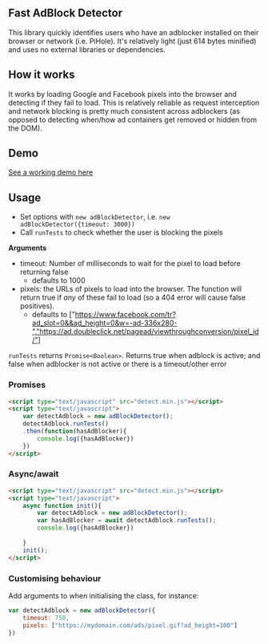 ## Fast AdBlock Detector

This library quickly identifies users who have an adblocker installed on their browser or network (i.e. PiHole). It's relatively light (just 614 bytes minified) and uses no external libraries or dependencies.

## How it works

It works by loading Google and Facebook pixels into the browser and detecting if they fail to load. This is relatively reliable as request interception and network blocking is pretty much consistent across adblockers (as opposed to detecting when/how ad containers get removed or hidden from the DOM).

## Demo

[See a working demo here](https://kiwialec.github.io/fast-adblock-detector/demo.html)

## Usage

- Set options with `new adBlockDetector`, i.e. `new adBlockDetector({timeout: 3000})`
- Call `runTests` to check whether the user is blocking the pixels

**Arguments**

- timeout: Number of milliseconds to wait for the pixel to load before returning false 
  - defaults to 1000
- pixels: the URLs of pixels to load into the browser. The function will return true if _any_ of these fail to load (so a 404 error will cause false positives).
  - defaults to ["https://www.facebook.com/tr?ad_slot=0&&ad_height=0&w=-ad-336x280-","https://ad.doubleclick.net/pagead/viewthroughconversion/pixel_id/"]

`runTests` returns `Promise<Boolean>`. Returns true when adblock is active; and false when adblocker is not active or there is a timeout/other error

### Promises 

```html
<script type="text/javascript" src="detect.min.js"></script>
<script type="text/javascript">
    var detectAdblock = new adBlockDetector();
    detectAdblock.runTests()
    .then(function(hasAdBlocker){
        console.log({hasAdBlocker})
    })
</script>
```

### Async/await 

```html
<script type="text/javascript" src="detect.min.js"></script>
<script type="text/javascript">
    async function init(){
        var detectAdblock = new adBlockDetector();
        var hasAdBlocker = await detectAdblock.runTests();
        console.log({hasAdBlocker})
        
    }
    init();
</script>
```

### Customising behaviour

Add arguments to when initialising the class, for instance:
```javascript
var detectAdblock = new adBlockDetector({
    timeout: 750,
    pixels: ["https://mydomain.com/ads/pixel.gif?ad_height=100"]
})
```
